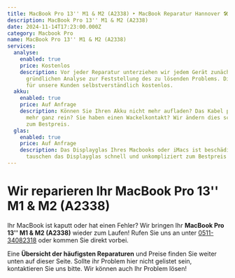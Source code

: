 ```yaml
---
title: MacBook Pro 13'' M1 & M2 (A2338) ‣ MacBook Reparatur Hannover 🛠️ Hanorepair
description: MacBook Pro 13'' M1 & M2 (A2338)
date: 2024-11-14T17:23:00.000Z
category: Macbook Pro
name: MacBook Pro 13'' M1 & M2 (A2338)
services:
  analyse:
    enabled: true
    price: Kostenlos
    description: Vor jeder Reparatur unterziehen wir jedem Gerät zunächst einer
      gründlichen Analyse zur Feststellung des zu lösenden Problems. Diese ist
      für unsere Kunden selbstverständlich kostenlos.
  akku:
    enabled: true
    price: Auf Anfrage
    description: Können Sie Ihren Akku nicht mehr aufladen? Das Kabel passt nicht
      mehr ganz rein? Sie haben einen Wackelkontakt? Wir ändern dies schnell und
      zum Bestpreis.
  glas:
    enabled: true
    price: Auf Anfrage
    description: Das Displayglas Ihres Macbooks oder iMacs ist beschädigt? Wir
      tauschen das Displayglas schnell und unkompliziert zum Bestpreis aus.
---
```

# Wir reparieren Ihr MacBook Pro 13'' M1 & M2 (A2338)

Ihr MacBook ist kaputt oder hat einen Fehler? Wir bringen Ihr **MacBook Pro 13'' M1 & M2 (A2338)** wieder zum Laufen! Rufen Sie uns an unter [0511-34082318](tel:051134082318) oder kommen Sie direkt vorbei.

Eine **Übersicht der häufigsten Reparaturen** und Preise finden Sie weiter unten auf dieser Seite. Sollte ihr Problem hier nicht gelistet sein, kontaktieren Sie uns bitte. Wir können auch Ihr Problem lösen!
